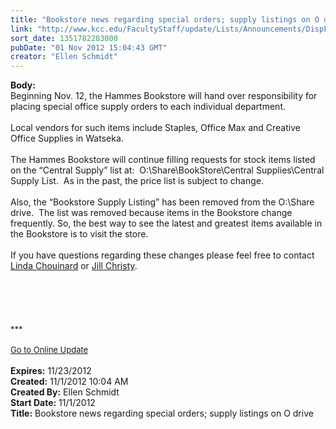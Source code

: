 ```yaml
---
title: "Bookstore news regarding special orders; supply listings on O drive"
link: "http://www.kcc.edu/FacultyStaff/update/Lists/Announcements/DispForm.aspx?ID=880"
sort_date: 1351782283000
pubDate: "01 Nov 2012 15:04:43 GMT"
creator: "Ellen Schmidt"
---
```


<div><b>Body:</b> <div class="ExternalClass7B66E91DA916417889A9093B9F00AE28"><div>Beginning Nov. 12, the Hammes Bookstore will hand over responsibility for placing special office supply orders to each individual department.</div>
<div><br />Local vendors for such items include Staples, Office Max and Creative Office Supplies in Watseka.</div>
<div><br />The Hammes Bookstore will continue filling requests for stock items listed on the “Central Supply” list at:  O:\Share\BookStore\Central Supplies\Central Supply List.  As in the past, the price list is subject to change.</div>
<div><br />Also, the “Bookstore Supply Listing” has been removed from the O:\Share drive.  The list was removed because items in the Bookstore change frequently. So, the best way to see the latest and greatest items available in the Bookstore is to visit the store. </div>
<div> </div>
<div>If you have questions regarding these changes please feel free to contact <a href="mailto:lchouinard@kcc.edu">Linda Chouinard</a> or <a href="mailto:jchristy@kcc.edu">Jill Christy</a>.</div>
<div> </div>
<div> </div>
<div> </div>
<div>
<div> </div>
<div> </div>
<div>
<div><font size="2">***</font></div>
<div> </div>
<div><font color="#003768" size="2"><a href="/FacultyStaff/update/Pages/dailyupdate.aspx">Go to Online Update</a></font><font size="2"></font></div>
<div><font size="2"></font> </div></div></div></div></div>
<div><b>Expires:</b> 11/23/2012</div>
<div><b>Created:</b> 11/1/2012 10:04 AM</div>
<div><b>Created By:</b> Ellen Schmidt</div>
<div><b>Start Date:</b> 11/1/2012</div>
<div><b>Title:</b> Bookstore news regarding special orders; supply listings on O drive</div>
